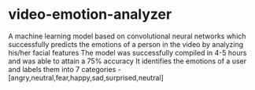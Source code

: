 # video-emotion-analyzer
A machine learning model based on convolutional neural networks which successfully predicts the emotions of a person in the video by analyzing his/her facial features
The model was successfully compiled in 4-5 hours and was able to attain a 75% accuracy 
It identifies the emotions of a user and labels them into 7 categories - [angry,neutral,fear,happy,sad,surprised,neutral]

